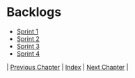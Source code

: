 # Backlogs

- [Sprint 1](sprints/sprint1.md)
- [Sprint 2](sprints/sprint2.md)
- [Sprint 3](sprints/sprint3.md)
- [Sprint 4](sprints/sprint4.md)

| [Previous Chapter](../7-testing/index.md) | [Index](../index.md) | [Next Chapter](../9-conclusion/index.md) |
